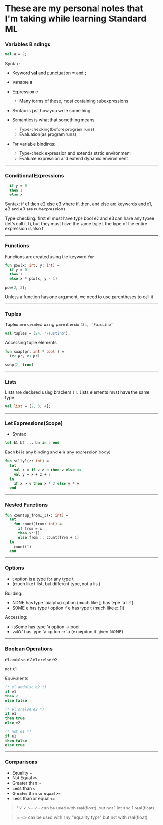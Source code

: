 # These are my personal notes that I'm taking while learning Standard ML


### Variables Bindings

```sml
val a = 2;
```

Syntax:
  - Keyword <b>val</b> and punctuation <b>=</b> and <b>;</b>
  - Variable <b>a</b>
  - Expression e
    - Many forms of these, most containing subexpressions

- Syntax is just how you write something

- Semantics is what that something means
  - Type-checking(before program runs)
  - Evaluation(as program runs)

- For variable bindings:
  - Type-check expression and extends static environment
  - Evaluate expression and extend dynamic environment

---------


### Conditional Expressions

```sml
  if y = 0
  then 1
  else x
```

Syntax:
  if e1 then e2 else e3
  where if, then, and else are keywords and e1, e2 and e3 are subexpressions

Type-checking:
  first e1 must have type bool
  e2 and e3 can have any typee (let's call it t), but they
  must have the same type t
  the type of the entire expression is also t

---------

### Functions

Functions are created using the keyword `fun`

```sml
fun pow(x: int, y: int) =
  if y = 0
  then 1
  else x * pow(x, y - 1)
```

```sml
pow(2, 3);
```
Unless a function has one argument, we need to use parentheses to call it

---------

### Tuples


Tuples are created using parenthesis `(24, "Faustino")`

```sml
val tuples = (24, "Faustino");
```

Accessing tuple elements

```sml
fun swap(pr: int * bool ) =
  (#2 pr, #1 pr)
```
```sml
swap(2, true)
```

---------

### Lists

Lists are declared using brackers `[]`. Lists elements must have the same type


```sml
val list = [2, 3, 4];
```


---------


### Let Expressions(Scope)

 - Syntax

```sml
let b1 b2 ... bn in e end
```

Each <b>bi</b> is any binding and <b>e</b> is any expression(body)

```sml
fun silly1(z: int) =
  let
    val x = if z > 0 then z else 34
    val y = x + z + 9
  in
    if x > y then x * 2 else y * y
  end
```

---------

### Nested Functions

```sml
fun countup_from1_3(x: int) =
  let
    fun count(from: int) =
      if from = x
      then x::[]
      else from :: count(from + 1)
  in
    count(1)
  end
```

---------

### Options

 - t option is a type for any type t
  - (much like t list, but different type, not a list)

Building:
  - NONE has type 'a(alpha) option (much like [] has type 'a list)
  - SOME e has type t option if e has type t (much like e::[])

Accessing:
  - isSome has type 'a option -> bool
  - valOf has type 'a option -> 'a (exception if given NONE)


---------

### Boolean Operations

e1 `andalso` e2
e1 `orelse` e2

`not` e1

Equivalents



```sml
(* el andalso e2 *)
if e1
then 2
else false
```

```sml
(* el orelse e2 *)
if e1
then true
else e2
```

```sml
(* not e1 *)
if e1
then false
else true
```

---------

### Comparisons

- Equality `=`
- Not Equal `<>`
- Greater than `>`
- Less than `<`
- Greater than or equal `>=`
- Less than or equal `<=`

> '>' < >= <= can be used with real(float), but not 1 int and 1 real(float)

> = <> can be used with any "equality type" but not with real(float)

